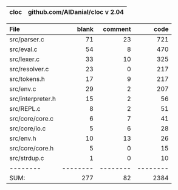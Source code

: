cloc|github.com/AlDanial/cloc v 2.04
--- | ---

File|blank|comment|code
:-------|-------:|-------:|-------:
src/parser.c|71|23|721
src/eval.c|54|8|470
src/lexer.c|33|10|325
src/resolver.c|23|0|217
src/tokens.h|17|9|217
src/env.c|29|2|207
src/interpreter.h|15|2|56
src/REPL.c|8|2|51
src/core/core.c|6|7|41
src/core/io.c|5|6|28
src/env.h|10|13|26
src/core/core.h|5|0|15
src/strdup.c|1|0|10
--------|--------|--------|--------
SUM:|277|82|2384
